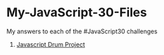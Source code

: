 # My-JavaScript-30-Files
My answers to each of the #JavaScript30 challenges

<ol>
<li><a href="https://htmlpreview.github.io/?https://github.com/nicolasqueen/My-JavaScript-30-Files/blob/master/JavaScript%20Drum%20Kit/index.html">Javascript Drum Project</a></li>
</ol>
